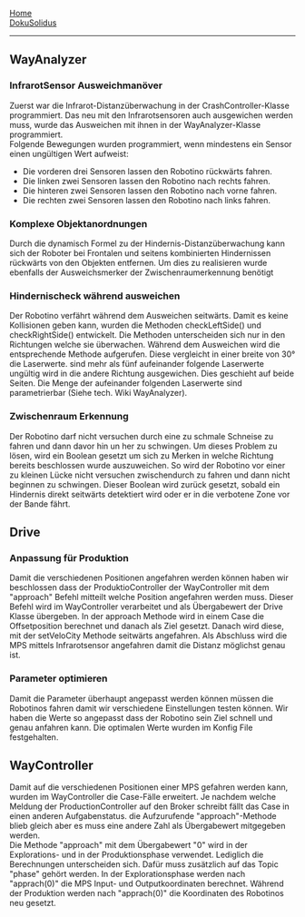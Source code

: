 [Home](home)  
[DokuSolidus](DokuSolidus)  

---------------------

## WayAnalyzer  
### InfrarotSensor Ausweichmanöver  
  
Zuerst war die Infrarot-Distanzüberwachung in der CrashController-Klasse programmiert. Das neu mit den Infrarotsensoren auch ausgewichen werden muss, wurde das Ausweichen mit ihnen in der WayAnalyzer-Klasse programmiert.  
Folgende Bewegungen wurden programmiert, wenn mindestens ein Sensor einen ungültigen Wert aufweist:
- Die vorderen drei Sensoren lassen den Robotino rückwärts fahren.  
- Die linken zwei Sensoren lassen den Robotino nach rechts fahren.
- Die hinteren zwei Sensoren lassen den Robotino nach vorne fahren.
- Die rechten zwei Sensoren lassen den Robotino nach links fahren.
  
### Komplexe Objektanordnungen  
  
Durch die dynamisch Formel zu der Hindernis-Distanzüberwachung kann sich der Roboter bei Frontalen und seitens kombinierten Hindernissen rückwärts von den Objekten entfernen. Um dies zu realisieren wurde ebenfalls der Ausweichsmerker der Zwischenraumerkennung benötigt
  
### Hindernischeck während ausweichen   
  
Der Robotino verfährt während dem Ausweichen seitwärts. Damit es keine Kollisionen geben kann, wurden die Methoden checkLeftSide() und checkRightSide() entwickelt. Die Methoden unterscheiden sich nur in den Richtungen welche sie überwachen. Während dem Ausweichen wird die entsprechende Methode aufgerufen. Diese vergleicht in einer breite von 30° die Laserwerte. sind mehr als fünf aufeinander folgende Laserwerte ungültig wird in die andere Richtung ausgewichen. Dies geschieht auf beide Seiten. Die Menge der aufeinander folgenden Laserwerte sind parametrierbar (Siehe tech. Wiki WayAnalyzer). 
  
### Zwischenraum Erkennung  
  
Der Robotino darf nicht versuchen durch eine zu schmale Schneise zu fahren und dann davor hin un her zu schwingen. Um dieses Problem zu lösen, wird ein Boolean gesetzt um sich zu Merken in welche Richtung bereits beschlossen wurde auszuweichen. So wird der Robotino vor einer zu kleinen Lücke nicht versuchen zwischendurch zu fahren und dann nicht beginnen zu schwingen. Dieser Boolean wird zurück gesetzt, sobald ein Hindernis direkt seitwärts detektiert wird oder er in die verbotene Zone vor der Bande fährt.
  
  
## Drive
### Anpassung für Produktion

Damit die verschiedenen Positionen angefahren werden können haben wir beschlossen dass der ProduktioController der WayController mit dem "approach"
Befehl mitteilt welche Position angefahren werden muss. Dieser Befehl wird im WayController verarbeitet und als Übergabewert der Drive Klasse übergeben. In der approach Methode wird in einem Case die Offsetposition berechnet und danach als Ziel gesetzt. Danach wird diese, mit der setVeloCity Methode seitwärts angefahren. Als Abschluss wird die MPS mittels Infrarotsensor angefahren damit die Distanz möglichst genau ist.

### Parameter optimieren
  
Damit die Parameter überhaupt angepasst werden können müssen die Robotinos fahren damit wir verschiedene Einstellungen testen können. Wir haben die Werte so angepasst dass der Robotino sein Ziel schnell und genau anfahren kann. Die optimalen Werte wurden im Konfig File festgehalten.


## WayController  
  
Damit auf die verschiedenen Positionen einer MPS gefahren werden kann, wurden im WayController die Case-Fälle erweitert. Je nachdem welche Meldung der ProductionController auf den Broker schreibt fällt das Case in einen anderen Aufgabenstatus. die Aufzurufende "approach"-Methode blieb gleich aber es muss eine andere Zahl als Übergabewert mitgegeben werden.  
Die Methode "approach" mit dem Übergabewert "0" wird in der Explorations- und in der Produktionsphase verwendet. Lediglich die Berechnungen unterscheiden sich. Dafür muss zusätzlich auf das Topic "phase" gehört werden. In der Explorationsphase werden nach "apprach(0)" die MPS Input- und Outputkoordinaten berechnet. Während der Produktion werden nach "apprach(0)" die Koordinaten des Robotinos neu gesetzt.